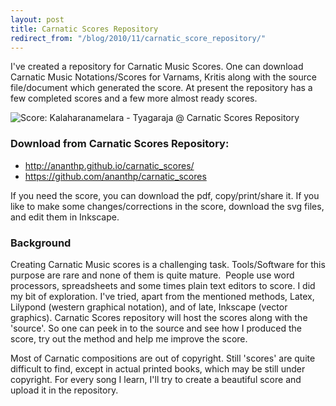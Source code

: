 ```yaml
--- 
layout: post 
title: Carnatic Scores Repository 
redirect_from: "/blog/2010/11/carnatic_score_repository/"
--- 
```


I've created a repository for Carnatic Music Scores. One can download Carnatic Music Notations/Scores for Varnams, Kritis along with the source file/document which generated the score. At present the repository has a few completed scores and a few more almost ready scores.

![Score: Kalaharanamelara - Tyagaraja @ Carnatic Scores
Repository]({{site.url}}/images/kalaharana-snippet.png "Kalaharanamelara - Tyagaraja")

### Download from Carnatic Scores Repository:

- <http://ananthp.github.io/carnatic_scores/>
- <https://github.com/ananthp/carnatic_scores>

 If you need the score, you can download the pdf, copy/print/share it.  If you like to make some changes/corrections in the score, download the svg files, and edit them in Inkscape.

### Background

Creating Carnatic Music scores is a challenging task. Tools/Software for this purpose are rare and none of them is quite mature.  People use word processors, spreadsheets and some times plain text editors to score. I did my bit of exploration. I've tried, apart from the mentioned methods, Latex, Lilypond (western graphical notation), and of late, Inkscape (vector graphics). Carnatic Scores repository will host the scores along with the 'source'. So one can peek in to the source and see how I produced the score, try out the method and help me improve the score.

Most of Carnatic compositions are out of copyright. Still 'scores' are quite difficult to find, except in actual printed books, which may be still under copyright. For every song I learn, I'll try to create a beautiful score and upload it in the repository.  

